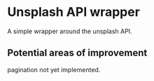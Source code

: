 # Unsplash API wrapper

A simple wrapper around the unsplash API.

## Potential areas of improvement

pagination not yet implemented.
